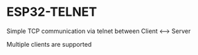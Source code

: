 # ESP32-TELNET
Simple TCP communication via telnet between Client &lt;--> Server

Multiple clients are supported
